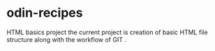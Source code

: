 # odin-recipes

HTML basics project
the current project is creation of basic HTML file structure along with the workflow of GIT .
